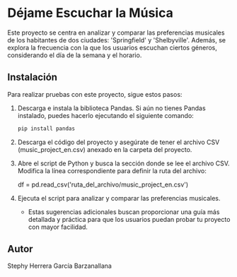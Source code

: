# Déjame Escuchar la Música 

Este proyecto se centra en analizar y comparar las preferencias musicales de los habitantes de dos ciudades: 'Springfield' y 'Shelbyville'. 
Además, se explora la frecuencia con la que los usuarios escuchan ciertos géneros, considerando el día de la semana y el horario.

## Instalación

Para realizar pruebas con este proyecto, sigue estos pasos:

1. Descarga e instala la biblioteca Pandas. Si aún no tienes Pandas instalado, puedes hacerlo ejecutando el siguiente comando:
   ```bash
   pip install pandas
2. Descarga el código del proyecto y asegúrate de tener el archivo CSV (music_project_en.csv) anexado en la carpeta del proyecto.
3. Abre el script de Python y busca la sección donde se lee el archivo CSV. Modifica la línea correspondiente para definir la ruta del archivo:

   df = pd.read_csv('ruta_del_archivo/music_project_en.csv')

5. Ejecuta el script para analizar y comparar las preferencias musicales.
   * Estas sugerencias adicionales buscan proporcionar una guía más detallada y práctica para que los usuarios puedan probar tu proyecto con mayor facilidad.

## Autor

Stephy Herrera García Barzanallana 
